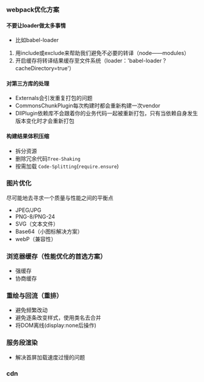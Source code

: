 ### webpack优化方案
#### 不要让loader做太多事情
- 比如babel-loader
1. 用include或exclude来帮助我们避免不必要的转译（node——modules）
2. 开启缓存将转译结果缓存至文件系统（loader：'babel-loader？cacheDirectory=true'）
#### 对第三方库的处理
- Externals会引发重复打包的问题
- CommonsChunkPlugin每次构建时都会重新构建一次vendor
- DllPlugin依赖库不会跟着你的业务代码一起被重新打包，只有当依赖自身发生版本变化时才会重新打包
#### 构建结果体积压缩
- 拆分资源
- 删除冗余代码`Tree-Shaking`
- 按需加载 `Code-Splitting`(`require.ensure`)

### 图片优化
尽可能地去寻求一个质量与性能之间的平衡点
- JPEG/JPG
- PNG-8/PNG-24
- SVG（文本文件）
- Base64（小图标解决方案）
- webP（兼容性）

### 浏览器缓存（性能优化的首选方案）
- 强缓存
- 协商缓存

### 重绘与回流（重排）
- 避免频繁改动
- 避免逐条改变样式，使用类名去合并
- 将DOM离线(display:none后操作)

### 服务段渲染
- 解决首屏加载速度过慢的问题

### cdn